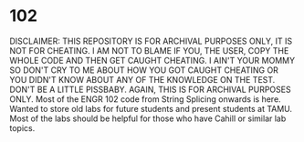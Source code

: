 # 102
DISCLAIMER: THIS REPOSITORY IS FOR ARCHIVAL PURPOSES ONLY, IT IS NOT FOR CHEATING. I AM NOT TO BLAME IF YOU, THE USER, COPY THE WHOLE CODE AND THEN GET CAUGHT CHEATING.
 I AIN'T YOUR MOMMY SO DON'T CRY TO ME ABOUT HOW YOU GOT CAUGHT CHEATING OR YOU DIDN'T KNOW ABOUT ANY OF THE KNOWLEDGE ON THE TEST. 
 DON'T BE A LITTLE PISSBABY.
AGAIN, THIS IS FOR ARCHIVAL PURPOSES ONLY.
Most of the ENGR 102 code from String Splicing onwards is here. Wanted to store old labs for future students and present students at TAMU.
Most of the labs should be helpful for those who have Cahill or similar lab topics.
